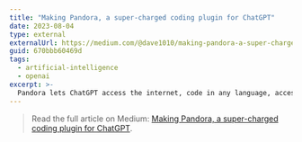 ```yaml
---
title: "Making Pandora, a super-charged coding plugin for ChatGPT"
date: 2023-08-04
type: external
externalUrl: https://medium.com/@dave1010/making-pandora-a-super-charged-coding-plugin-for-chatgpt-670bbb60469d
guid: 670bbb60469d
tags:
  - artificial-intelligence
  - openai
excerpt: >-
  Pandora lets ChatGPT access the internet, code in any language, access local files and install any software.
---
```


> Read the full article on Medium: [Making Pandora, a super-charged coding plugin for ChatGPT](https://medium.com/@dave1010/making-pandora-a-super-charged-coding-plugin-for-chatgpt-670bbb60469d).
